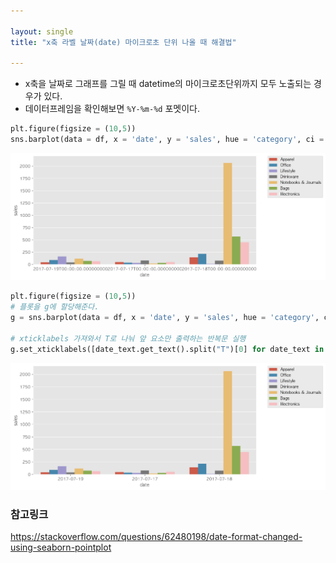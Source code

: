 ```yaml
---

layout: single
title: "x축 라벨 날짜(date) 마이크로초 단위 나올 때 해결법"

---
```


- x축을 날짜로 그래프를 그릴 때 datetime의 마이크로초단위까지 모두 노출되는 경우가 있다.
- 데이터프레임을 확인해보면 `%Y-%m-%d` 포멧이다.


```python
plt.figure(figsize = (10,5))
sns.barplot(data = df, x = 'date', y = 'sales', hue = 'category', ci = False)
```

![문제](../images/xticks1.png)


```python
plt.figure(figsize = (10,5))
# 플롯을 g에 할당해준다.
g = sns.barplot(data = df, x = 'date', y = 'sales', hue = 'category', ci = False)

# xticklabels 가져와서 T로 나눠 앞 요소만 출력하는 반복문 실행
g.set_xticklabels([date_text.get_text().split("T")[0] for date_text in g.get_xticklabels()])

```

![해결](../images/xticks2.png)

### 참고링크
https://stackoverflow.com/questions/62480198/date-format-changed-using-seaborn-pointplot
